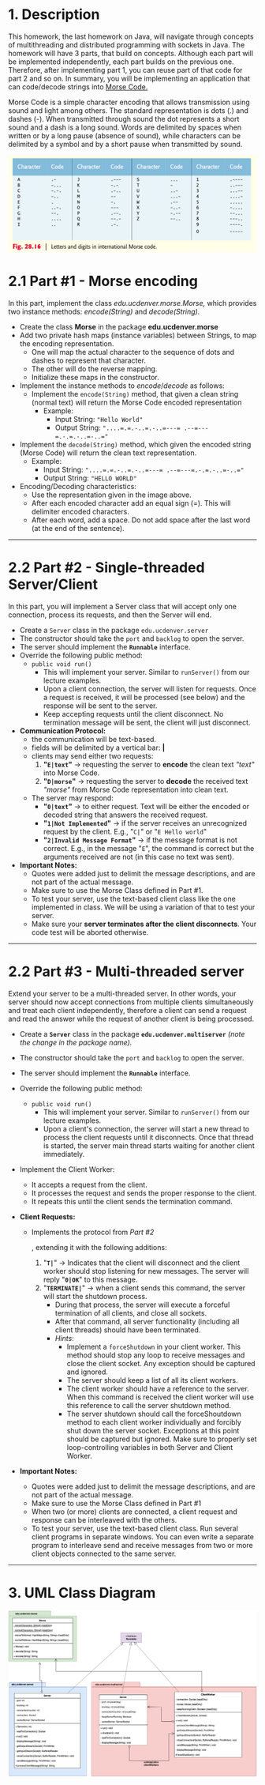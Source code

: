 # 1. Description
This homework, the last homework on Java, will navigate through concepts of multithreading and distributed programming with sockets in Java. The homework will have 3 parts, that build on concepts. Although each part will be implemented independently, each part builds on the previous one. Therefore, after implementing part 1, you can reuse part of that code for part 2 and so on. In summary, you will be implementing an application that can code/decode strings into [Morse Code.](https://en.wikipedia.org/wiki/Morse_code) 

Morse Code is a simple character encoding that allows transmission using sound and light among others. The standard representation is dots (.) and dashes (-). When transmitted through sound the dot represents a short sound and a dash is a long sound. Words are delimited by spaces when written or by a long pause (absence of sound), while characters can be delimited by a symbol and by a short pause when transmitted by sound. 

![morse_code](./morse_code.png)

# 2.1 Part #1 - Morse encoding

In this part, implement the class *edu.ucdenver.morse.Morse,* which provides two instance methods: *encode(String)* and *decode(String).*

- Create the class **Morse** in the package **edu.ucdenver.morse**
- Add two private hash maps (instance variables) between Strings, to map the encoding representation.
  - One will map the actual character to the sequence of dots and dashes to represent that character.
  - The other will do the reverse mapping.
  - Initialize these maps in the constructor.
- Implement the instance methods to *encode*/*decode* as follows:
  - Implement the `encode(String)` method, that given a clean string (normal text) will return the Morse Code encoded representation
    - Example:
      - Input String: `"Hello World"`
      - Output String: `"....=.=.-..=.-..=---= .--=---=.-.=.-..=-..="`
- Implement the `decode(String)` method, which given the encoded string (Morse Code) will return the clean text representation.
  - Example:
    - Input String: `"....=.=.-..=.-..=---= .--=---=.-.=.-..=-..="`
    - Output String: `"HELLO WORLD"`
- Encoding/Decoding characteristics:
  - Use the representation given in the image above.
  - After each encoded character add an equal sign (=). This will delimiter encoded characters.
  - After each word, add a space. Do not add space after the last word (at the end of the sentence).

---

# 2.2 Part #2 - Single-threaded Server/Client
In this part, you will implement a Server class that will accept only one connection, process its requests, and then the Server will end. 

- Create a `Server` class in the package `edu.ucdenver.server`
- The constructor should take the `port` and `backlog` to open the server.
- The server should implement the **`Runnable`** interface.
- Override the following public method:
  - `public void run()`
    - This will implement your server. Similar to `runServer()` from our lecture examples.
    - Upon a client connection, the server will listen for requests. Once a request is received, it will be processed (see below) and the response will be sent to the server. 
    - Keep accepting requests until the client disconnect. No termination message will be sent, the client will just disconnect. 
- **Communication Protocol:**
  - the communication will be text-based. 
  - fields will be delimited by a vertical bar: **|**
  - clients may send either two requests:
    1. **"`E|text`"** → requesting the server to **encode** the clean text *"text"* into Morse Code.
    2. **"`D|morse`"** → requesting the server to **decode** the received text *"morse"* from Morse Code representation into clean text.
  - The server may respond:
    - **"`0|text`"** → to either request. Text will be either the encoded or decoded string that answers the received request. 
    - **"`1|Not Implemented`"** → if the server receives an unrecognized request by the client. E.g., "`C|`" or "`E Hello world`"
    - **"`2|Invalid Message Format`"** → if the message format is not correct. E.g., in the message "`E`", the command is correct but the arguments received are not (in this case no text was sent).
- **Important Notes:**
  - Quotes were added just to delimit the message descriptions, and are not part of the actual message. 
  - Make sure to use the Morse Class defined in Part #1.
  - To test your server, use the text-based client class like the one implemented in class. We will be using a variation of that to test your server.
  - Make sure your **server terminates after the client disconnects**. Your code test will be aborted otherwise.

---
# 2.2 Part #3 - Multi-threaded server
Extend your server to be a multi-threaded server. In other words, your server should now accept connections from multiple clients simultaneously and treat each client independently, therefore a client can send a request and read the answer while the request of another client is being processed. 

- Create a **`Server`** class in the package **`edu.ucdenver.multiserver`** *(note the change in the package name).*

- The constructor should take the `port` and `backlog` to open the server.

- The server should implement the **`Runnable`** interface. 

- Override the following public method:

  - `public void run()`
    - This will implement your server. Similar to `runServer()` from our lecture examples.
    - Upon a client's connection, the server will start a new thread to process the client requests until it disconnects. Once that thread is started, the server main thread starts waiting for another client immediately.

- Implement the Client Worker:

  - It accepts a request from the client.
  - It processes the request and sends the proper response to the client.
  - It repeats this until the client sends the termination command. 

- **Client Requests:**

  - Implements the protocol from *Part #2*

    , extending it with the following additions:

    1. "**`T|`**" → Indicates that the client will disconnect and the client worker should stop listening for new messages. The server will reply "**`0|OK`**" to this message. 
    2. "**`TERMINATE|`**" → when a client sends this command, the server will start the shutdown process.
       - During that process, the server will execute a forceful termination of all clients, and close all sockets. 
       - After that command, all server functionality (including all client threads) should have been terminated.
       - *Hints*:
         - Implement a `forceShutdown` in your client worker. This method should stop any loop to receive messages and close the client socket. Any exception should be captured and ignored.
         - The server should keep a list of all its client workers.
         - The client worker should have a reference to the server. When this command is received the client worker will use this reference to call the server shutdown method. 
         - The server shutdown should call the forceShoutdown method to each client worker individually and forcibly shut down the server socket. Exceptions at this point should be captured but ignored. Make sure to properly set loop-controlling variables in both Server and Client Worker. 

- **Important Notes:**

  - Quotes were added just to delimit the message descriptions, and are not part of the actual message.
  - Make sure to use the Morse Class defined in Part #1
  - When two (or more) clients are connected, a client request and response can be interleaved with the others.
  - To test your server, use the text-based client class. Run several client programs in separate windows. You can even write a separate program to interleave send and receive messages from two or more client objects connected to the same server. 


---
# 3. UML Class Diagram
![hwk4.uml](./hwk4.uml.png)

